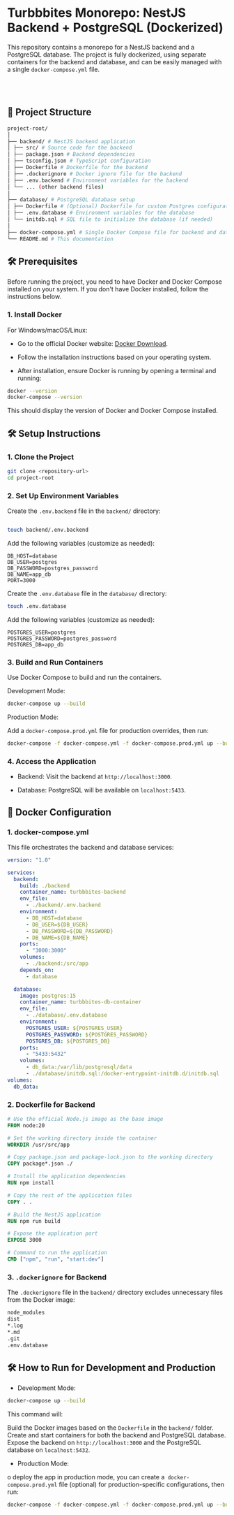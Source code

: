 # Turbbbites Monorepo: NestJS Backend + PostgreSQL (Dockerized) 
This repository contains a monorepo for a NestJS backend and a PostgreSQL database. The project is fully dockerized, using separate containers for the backend and database, and can be easily managed with a single `docker-compose.yml` file.

<br/><br/>

## 📂 Project Structure

```bash
project-root/
│
├── backend/ # NestJS backend application
│ ├── src/ # Source code for the backend
│ ├── package.json # Backend dependencies
│ ├── tsconfig.json # TypeScript configuration
│ ├── Dockerfile # Dockerfile for the backend
│ ├── .dockerignore # Docker ignore file for the backend
│ ├── .env.backend # Environment variables for the backend
│ └── ... (other backend files)
│
├── database/ # PostgreSQL database setup
│ ├── Dockerfile # (Optional) Dockerfile for custom Postgres configuration
│ ├── .env.database # Environment variables for the database
│ └── initdb.sql # SQL file to initialize the database (if needed)
│
├── docker-compose.yml # Single Docker Compose file for backend and database
└── README.md # This documentation
```

## 🛠️ Prerequisites

Before running the project, you need to have Docker and Docker Compose installed on your system. If you don't have Docker installed, follow the instructions below.

### 1. Install Docker

For Windows/macOS/Linux:

   * Go to the official Docker website: [Docker Download](https://www.docker.com/products/docker-desktop/).

   * Follow the installation instructions based on your operating system.

   * After installation, ensure Docker is running by opening a terminal and running:

```bash
docker --version
docker-compose --version
```

This should display the version of Docker and Docker Compose installed.



## 🛠️ Setup Instructions

### 1. Clone the Project
   ```bash
   git clone <repository-url>
   cd project-root
   ```

### 2. Set Up Environment Variables
   Create the `.env.backend` file in the `backend/` directory:

```bash

touch backend/.env.backend
```

Add the following variables (customize as needed):

```env
DB_HOST=database
DB_USER=postgres
DB_PASSWORD=postgres_password
DB_NAME=app_db
PORT=3000
```

Create the `.env.database` file in the `database/` directory:

```bash
touch .env.database
```
Add the following variables (customize as needed):
```env
POSTGRES_USER=postgres
POSTGRES_PASSWORD=postgres_password
POSTGRES_DB=app_db
```
### 3. Build and Run Containers

Use Docker Compose to build and run the containers.

Development Mode:

```bash
docker-compose up --build
```

Production Mode:

Add a `docker-compose.prod.yml` file for production overrides, then run:

```bash
docker-compose -f docker-compose.yml -f docker-compose.prod.yml up --build
```

### 4. Access the Application

* Backend: Visit the backend at `http://localhost:3000`.

* Database: PostgreSQL will be available on `localhost:5433`.


## 🐋 Docker Configuration

### 1. docker-compose.yml

This file orchestrates the backend and database services:

```yaml
version: "1.0"

services:
  backend:
    build: ./backend
    container_name: turbbbites-backend
    env_file:
      - ./backend/.env.backend
    environment:
      - DB_HOST=database
      - DB_USER=${DB_USER}
      - DB_PASSWORD=${DB_PASSWORD}
      - DB_NAME=${DB_NAME}
    ports:
      - "3000:3000"
    volumes:
      - ./backend:/src/app
    depends_on:
      - database

  database:
    image: postgres:15
    container_name: turbbbites-db-container
    env_file:
      - ./database/.env.database
    environment:
      POSTGRES_USER: ${POSTGRES_USER}
      POSTGRES_PASSWORD: ${POSTGRES_PASSWORD}
      POSTGRES_DB: ${POSTGRES_DB}
    ports:
      - "5433:5432"
    volumes:
      - db_data:/var/lib/postgresql/data
      - ./database/initdb.sql:/docker-entrypoint-initdb.d/initdb.sql
volumes:
  db_data:
```

### 2. Dockerfile for Backend

```dockerfile
# Use the official Node.js image as the base image
FROM node:20

# Set the working directory inside the container
WORKDIR /usr/src/app

# Copy package.json and package-lock.json to the working directory
COPY package*.json ./

# Install the application dependencies
RUN npm install

# Copy the rest of the application files
COPY . .

# Build the NestJS application
RUN npm run build

# Expose the application port
EXPOSE 3000

# Command to run the application
CMD ["npm", "run", "start:dev"]
```

### 3. `.dockerignore` for Backend

The `.dockerignore` file in the `backend/` directory excludes unnecessary files from the Docker image:

```bash
node_modules
dist
*.log
*.md
.git
.env.database
```


## 🛠️ How to Run for Development and Production

* Development Mode: 

```bash
docker-compose up --build
```
This command will:

Build the Docker images based on the `Dockerfile` in the `backend/` folder.
Create and start containers for both the backend and PostgreSQL database.
Expose the backend on `http://localhost:3000` and the PostgreSQL database on `localhost:5432`.

* Production Mode:

o deploy the app in production mode, you can create a` docker-compose.prod.yml` file (optional) for production-specific configurations, then run:

```bash
docker-compose -f docker-compose.yml -f docker-compose.prod.yml up --build
```





